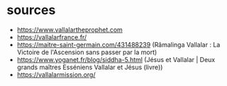 # sources

- https://www.vallalartheprophet.com
- https://vallalarfrance.fr/
- https://maitre-saint-germain.com/431488239 (Râmalinga Vallalar : La Victoire de l'Ascension sans passer par la mort)
- https://www.yoganet.fr/blog/siddha-5.html (Jésus et Vallalar | Deux grands maîtres Esséniens Vallalar et Jésus (livre))
- https://vallalarmission.org/
